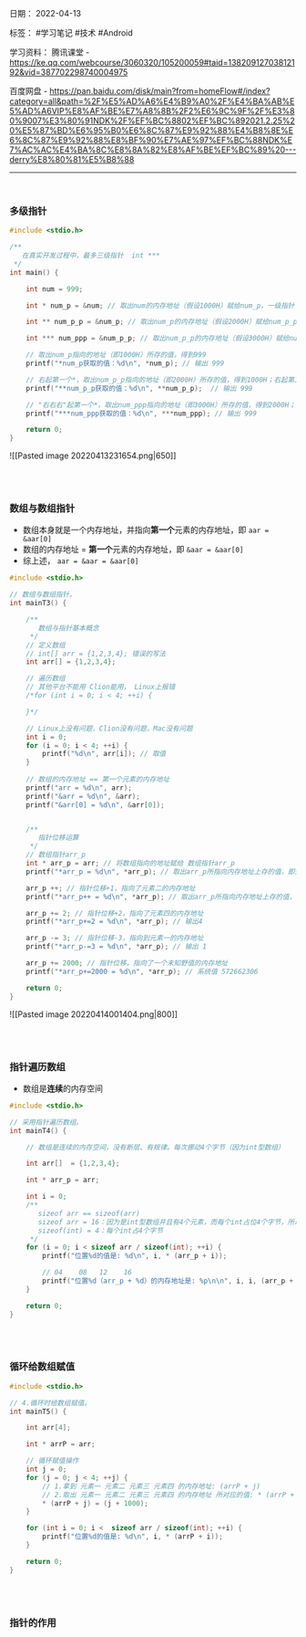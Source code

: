日期： 2022-04-13

标签： #学习笔记 #技术 #Android 

学习资料： 
腾讯课堂 - https://ke.qq.com/webcourse/3060320/105200059#taid=13820912703812192&vid=387702298740004975

百度网盘 - https://pan.baidu.com/disk/main?from=homeFlow#/index?category=all&path=%2F%E5%AD%A6%E4%B9%A0%2F%E4%BA%AB%E5%AD%A6VIP%E8%AF%BE%E7%A8%8B%2F2%E6%9C%9F%2F%E3%80%9007%E3%80%91NDK%2F%EF%BC%8802%EF%BC%892021.2.25%20%E5%87%BD%E6%95%B0%E6%8C%87%E9%92%88%E4%B8%8E%E6%8C%87%E9%92%88%E8%BF%90%E7%AE%97%EF%BC%88NDK%E7%AC%AC%E4%BA%8C%E8%8A%82%E8%AF%BE%EF%BC%89%20---derry%E8%80%81%E5%B8%88

---
<br>

### 多级指针
```c
#include <stdio.h>

/**
   在真实开发过程中，最多三级指针  int ***
 */
int main() {

    int num = 999;

    int * num_p = &num; // 取出num的内存地址（假设1000H）赋给num_p，一级指针

    int ** num_p_p = &num_p; // 取出num_p的内存地址（假设2000H）赋给num_p_p，二级指针

    int *** num_ppp = &num_p_p; // 取出num_p_p的内存地址（假设3000H）赋给num_ppp，三级指针

	// 取出num_p指向的地址（即1000H）所存的值，得到999
    printf("*num_p获取的值：%d\n", *num_p); // 输出 999

	// 右起第一个*，取出num_p_p指向的地址（即2000H）所存的值，得到1000H；右起第二个*，取出地址1000H所存的值，得到999
    printf("**num_p_p获取的值：%d\n", **num_p_p);  // 输出 999

	// "右右右"起第一个*，取出num_ppp指向的地址（即3000H）所存的值，得到2000H；"右右右"起第二个*，取出num_p_p指向的地址（即2000H）所存的值，得到1000H；"右右右"起第三个*，取出地址1000H所存的值，得到999
    printf("***num_ppp获取的值：%d\n", ***num_ppp); // 输出 999

    return 0;
}
```

![[Pasted image 20220413231654.png|650]]

<br><br>

### 数组与数组指针
- 数组本身就是一个内存地址，并指向**第一个**元素的内存地址，即 `aar = &aar[0]`
- 数组的内存地址 = **第一个**元素的内存地址，即 `&aar = &aar[0]`
- 综上述， `aar = &aar = &aar[0]`
```c
#include <stdio.h>

// 数组与数组指针。
int mainT3() {

	/**
	   数组与指针基本概念
     */
    // 定义数组
    // int[] arr = {1,2,3,4}; 错误的写法
    int arr[] = {1,2,3,4};

    // 遍历数组
    // 其他平台不能用 Clion能用， Linux上报错
    /*for (int i = 0; i < 4; ++i) {

    }*/

    // Linux上没有问题，Clion没有问题，Mac没有问题
    int i = 0;
    for (i = 0; i < 4; ++i) {
        printf("%d\n", arr[i]); // 取值
    }
    
    // 数组的内存地址 == 第一个元素的内存地址
    printf("arr = %d\n", arr);
    printf("&arr = %d\n", &arr);
    printf("&arr[0] = %d\n", &arr[0]);


	/**
	   指针位移运算
     */
    // 数组指针arr_p
    int * arr_p = arr; // 将数组指向的地址赋给 数组指针arr_p
    printf("*arr_p = %d\n", *arr_p); // 取出arr_p所指向内存地址上存的值，即元素一，输出 1

    arr_p ++; // 指针位移+1，指向了元素二的内存地址
    printf("*arr_p++ = %d\n", *arr_p); // 取出arr_p所指向内存地址上存的值，即元素二，输出 2

    arr_p += 2; // 指针位移+2，指向了元素四的内存地址
    printf("*arr_p+=2 = %d\n", *arr_p); // 输出4

    arr_p -= 3; // 指针位移-3，指向到元素一的内存地址
    printf("*arr_p-=3 = %d\n", *arr_p); // 输出 1

    arr_p += 2000; // 指针位移，指向了一个未知野值的内存地址
    printf("*arr_p+=2000 = %d\n", *arr_p); // 系统值 572662306

    return 0;
}
```

![[Pasted image 20220414001404.png|800]]

<br><br>

### 指针遍历数组
- 数组是**连续**的内存空间
```c
#include <stdio.h>

// 采用指针遍历数组。
int mainT4() {

    // 数组是连续的内存空间，没有断层、有规律。每次挪动4个字节（因为int型数组）

    int arr[]  = {1,2,3,4};

    int * arr_p = arr;

    int i = 0;
    /**
       sizeof arr == sizeof(arr)
	   sizeof arr = 16：因为是int型数组并且有4个元素，而每个int占位4个字节，所以是16字节
	   sizeof(int) = 4：每个int占4个字节
	 */
    for (i = 0; i < sizeof arr / sizeof(int); ++i) {
        printf("位置%d的值是: %d\n", i, * (arr_p + i));

        // 04    08   12    16
        printf("位置%d（arr_p + %d）的内存地址是: %p\n\n", i, i, (arr_p + i));
    }

    return 0;
}
```

<br><br>

### 循环给数组赋值
```c
#include <stdio.h>

// 4.循环时给数组赋值。
int mainT5() {

    int arr[4];

    int * arrP = arr;

    // 循环赋值操作
    int j = 0;
    for (j = 0; j < 4; ++j) {
        // 1.拿到 元素一 元素二 元素三 元素四 的内存地址: (arrP + j)
        // 2.取出 元素一 元素二 元素三 元素四 的内存地址 所对应的值: * (arrP + j)
        * (arrP + j) = (j + 1000);
    }

    for (int i = 0; i <  sizeof arr / sizeof(int); ++i) {
        printf("位置%d的值是: %d\n", i, * (arrP + i));
    }

    return 0;
}
```

<br><br>

### 指针的作用
